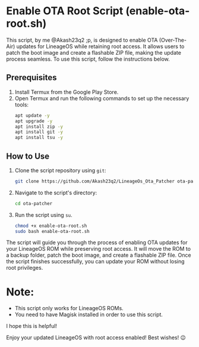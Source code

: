 # Enable OTA Root Script (enable-ota-root.sh)

This script, by me @Akash23q2 ;p, is designed to enable OTA (Over-The-Air) updates for LineageOS while retaining root access. It allows users to patch the boot image and create a flashable ZIP file, making the update process seamless. To use this script, follow the instructions below.

## Prerequisites
1. Install Termux from the Google Play Store.
2. Open Termux and run the following commands to set up the necessary tools:
   ```bash
   apt update -y
   apt upgrade -y
   apt install zip -y
   apt install git -y
   apt install tsu -y
   ```

## How to Use
1. Clone the script repository using `git`:
   ```bash
   git clone https://github.com/Akash23q2/LineageOs_Ota_Patcher ota-patcher
   ```
   
2. Navigate to the script's directory:
   ```bash
   cd ota-patcher
   ```

3. Run the script using `su`.
   ```bash
   chmod +x enable-ota-root.sh
   sudo bash enable-ota-root.sh

   ```

The script will guide you through the process of enabling OTA updates for your LineageOS ROM while preserving root access. It will move the ROM to a backup folder, patch the boot image, and create a flashable ZIP file. Once the script finishes successfully, you can update your ROM without losing root privileges.
# 

# **Note:**

* This script only works for LineageOS ROMs.
* You need to have Magisk installed in order to use this script.

I hope this is helpful!

Enjoy your updated LineageOS with root access enabled! Best wishes! 😉
